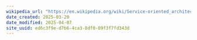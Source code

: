 ```yaml
---
wikipedia_url: "https://en.wikipedia.org/wiki/Service-oriented_architecture"
date_created: 2025-03-20
date_modified: 2025-04-07
site_uuid: ed6c3f9e-d7b6-4ca3-8df0-09f3f7fd343d
---
```


